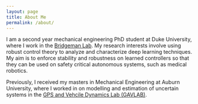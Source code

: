 ```yaml
---
layout: page
title: About Me
permalink: /about/
---
```


I am a second year mechanical engineering PhD student at Duke University, where I work in the [Bridgeman Lab](http://bridgeman.pratt.duke.edu/). My research interests involve using robust control theory to analyze and characterize deep learning techniques. My aim is to enforce stability and robustness on learned controllers so that they can be used on safety critical autonomous systems, such as medical robotics.

Previously, I received my masters in Mechanical Engineering at Auburn University, where I worked in on modelling and estimation of uncertain systems in the [GPS and Vehcile Dynamics Lab (GAVLAB)](https://gavlab.auburn.edu/).
